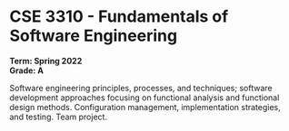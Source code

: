 # CSE 3310 - Fundamentals of Software Engineering
**Term: Spring 2022  
Grade: A**
  
Software engineering principles, processes, and techniques; software development approaches focusing on functional analysis and functional design methods. Configuration management, implementation strategies, and testing. Team project.
